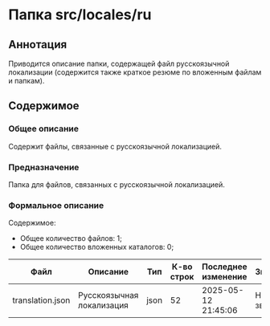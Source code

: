 # Папка src/locales/ru

## Аннотация

Приводится описание папки, содержащей файл русскоязычной локализации (содержится также
краткое резюме по вложенным файлам и папкам).

## Содержимое

### Общее описание

Содержит файлы, связанные с русскоязычной локализацией.

### Предназначение

Папка для файлов, связанных с русскоязычной локализацией.

### Формальное описание

Содержимое:
* Общее количество файлов: 1;
* Общее количество вложенных каталогов: 0;

| Файл             | Описание                  | Тип  | К-во строк | Последнее изменение | Звезды    |
|------------------|---------------------------|------|------------|---------------------|-----------|
| translation.json | Русскоязычная локализация | json | 52         | 2025-05-12 21:45:06 | Нет звезд |

